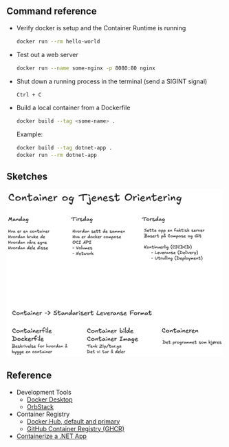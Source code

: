 ## Command reference

- Verify docker is setup and the Container Runtime is running

    ```sh
    docker run --rm hello-world
    ```

- Test out a web server

    ```sh
    docker run --name some-nginx -p 8080:80 nginx
    ```

- Shut down a running process in the terminal (send a SIGINT signal)

    ```sh
    Ctrl + C
    ```

- Build a local container from a Dockerfile

  ```sh
  docker build --tag <some-name> .
  ```

  Example:
  ```sh
  docker build --tag dotnet-app .
  docker run --rm dotnet-app
  ```


## Sketches

![Sketch from lecture](/docs/sketches.excalidraw.png)

## Reference

- Development Tools
  - [Docker Desktop](https://www.docker.com/products/docker-desktop/)
  - [OrbStack](https://www.docker.com/products/docker-desktop/)
- Container Registry
  - [Docker Hub, default and primary](https://hub.docker.com/)
  - [GitHub Container Registry (GHCR)](https://docs.github.com/en/packages/working-with-a-github-packages-registry/working-with-the-container-registry)
- [Containerize a .NET App](https://learn.microsoft.com/en-us/dotnet/core/docker/build-container?tabs=windows&pivots=dotnet-9-0)
